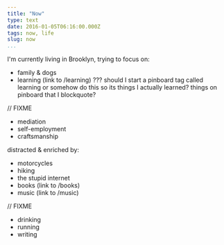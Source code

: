 ```yaml
---
title: "Now"
type: text
date: 2016-01-05T06:16:00.000Z
tags: now, life
slug: now
...
```


I'm currently living in Brooklyn, trying to focus on:

- family & dogs
- learning (link to /learning) ??? should I start a pinboard tag called learning
  or somehow do this so its things I actually learned?
  things on pinboard that I blockquote?

// FIXME
- mediation
- self-employment
- craftsmanship

distracted & enriched by:

- motorcycles
- hiking
- the stupid internet
- books (link to /books)
- music (link to /music)

// FIXME
- drinking
- running
- writing
